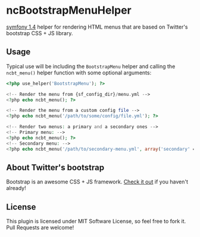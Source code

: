# ncBootstrapMenuHelper

[symfony 1.4](http://symfony-project.com/) helper for rendering HTML menus that are based on Twitter's bootstrap CSS + JS library.

## Usage

Typical use will be including the `BootstrapMenu` helper and calling the `ncbt_menu()` helper function with some optional arguments:

```php
<?php use_helper('BootstrapMenu'); ?>

<!-- Render the menu from {sf_config_dir}/menu.yml -->
<?php echo ncbt_menu(); ?>

<!-- Render the menu from a custom config file -->
<?php echo ncbt_menu('/path/to/some/config/file.yml'); ?>

<!-- Render two menus: a primary and a secondary ones -->
<!-- Primary menu: -->
<?php echo ncbt_menu(); ?>
<!-- Secondary menu: -->
<?php echo ncbt_menu('/path/to/secondary-menu.yml', array('secondary' => true)); ?>
```

## About Twitter's bootstrap

Bootstrap is an awesome CSS + JS framework. [Check it out](http://twitter.github.com/bootstrap/javascript.html#dropdown) if you haven't already!

## License

This plugin is licensed under MIT Software License, so feel free to fork it. Pull Requests are welcome!